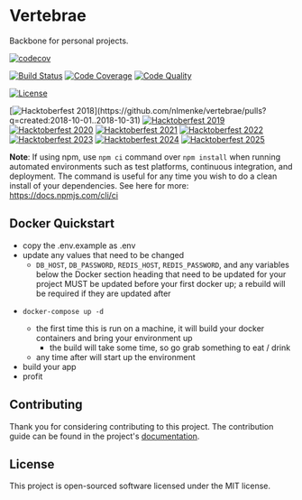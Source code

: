 # Vertebrae

Backbone for personal projects.

[![codecov](https://codecov.io/gh/nlmenke/vertebrae/branch/master/graph/badge.svg)](https://codecov.io/gh/nlmenke/vertebrae)

[![Build Status](https://scrutinizer-ci.com/g/nlmenke/vertebrae/badges/build.png?b=master)](https://scrutinizer-ci.com/g/nlmenke/vertebrae/build-status/master)
[![Code Coverage](https://scrutinizer-ci.com/g/nlmenke/vertebrae/badges/coverage.png?b=master)](https://scrutinizer-ci.com/g/nlmenke/vertebrae/?branch=master)
[![Code Quality](https://scrutinizer-ci.com/g/nlmenke/vertebrae/badges/quality-score.png?b=master)](https://scrutinizer-ci.com/g/nlmenke/vertebrae/?branch=master)

[![License](https://img.shields.io/badge/license-MIT-428F7E.svg)](LICENSE.md)

[![Hacktoberfest 2018](https://img.shields.io/badge/hacktoberfest_2018-is_over!_(7_PRs_opened)-FE7D37?logo=digitalocean&logoColor=white)](https://github.com/nlmenke/vertebrae/pulls?q=created:2018-10-01..2018-10-31)
[![Hacktoberfest 2019](https://img.shields.io/github/hacktoberfest/2019/nlmenke/vertebrae?logo=digitalocean&logoColor=white&label=hacktoberfest%202019)](https://github.com/nlmenke/vertebrae/pulls?q=created:2019-10-01..2019-10-31)
[![Hacktoberfest 2020](https://img.shields.io/github/hacktoberfest/2020/nlmenke/vertebrae?logo=digitalocean&logoColor=white&label=hacktoberfest%202020)](https://github.com/nlmenke/vertebrae/pulls?q=created:2020-10-01..2020-10-31)
[![Hacktoberfest 2021](https://img.shields.io/github/hacktoberfest/2021/nlmenke/vertebrae?logo=digitalocean&logoColor=white&label=hacktoberfest%202021)](https://github.com/nlmenke/vertebrae/pulls?q=created:2021-10-01..2021-10-31)
[![Hacktoberfest 2022](https://img.shields.io/github/hacktoberfest/2022/nlmenke/vertebrae?logo=digitalocean&logoColor=white&label=hacktoberfest%202022)](https://github.com/nlmenke/vertebrae/pulls?q=created:2022-10-01..2022-10-31)
[![Hacktoberfest 2023](https://img.shields.io/github/hacktoberfest/2023/nlmenke/vertebrae?logo=digitalocean&logoColor=white&label=hacktoberfest%202023)](https://github.com/nlmenke/vertebrae/pulls?q=created:2023-10-01..2023-10-31)
[![Hacktoberfest 2024](https://img.shields.io/github/hacktoberfest/2024/nlmenke/vertebrae?logo=digitalocean&logoColor=white&label=hacktoberfest%202024)](https://github.com/nlmenke/vertebrae/pulls?q=created:2024-10-01..2024-10-31)
[![Hacktoberfest 2025](https://img.shields.io/github/hacktoberfest/2025/nlmenke/vertebrae?logo=digitalocean&logoColor=white&label=hacktoberfest%202025)](https://github.com/nlmenke/vertebrae/pulls?q=created:2025-10-01..2025-10-31)

**Note**: If using npm, use `npm ci` command over `npm install` when running
automated environments such as test platforms, continuous integration, and
deployment. The command is useful for any time you wish to do a clean install
of your dependencies. See here for more: https://docs.npmjs.com/cli/ci


## Docker Quickstart

* copy the .env.example as .env
* update any values that need to be changed
  * `DB_HOST`, `DB_PASSWORD`, `REDIS_HOST`, `REDIS_PASSWORD`, and any variables
    below the Docker section heading that need to be updated for your project
    MUST be updated before your first docker up; a rebuild will be required if
    they are updated after
* ```
  docker-compose up -d
  ```
  * the first time this is run on a machine, it will build your docker
    containers and bring your environment up
    * the build will take some time, so go grab something to eat / drink
  * any time after will start up the environment
* build your app
* profit


## Contributing

Thank you for considering contributing to this project. The contribution guide
can be found in the project's [documentation](docs/contributing).


## License

This project is open-sourced software licensed under the MIT license.
